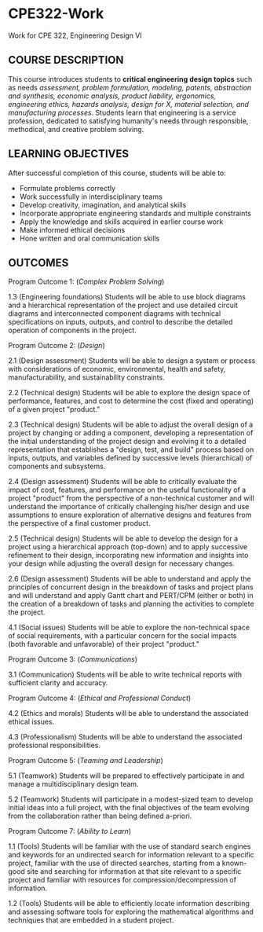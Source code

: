 # CPE322-Work
Work for CPE 322, Engineering Design VI

## COURSE DESCRIPTION
This course introduces students to **critical engineering design topics** such as needs *assessment, problem formulation, modeling, patents, abstraction and synthesis, economic analysis, product liability, ergonomics, engineering ethics, hazards analysis, design for X, material selection, and manufacturing processes*. Students learn that engineering is a service profession, dedicated to satisfying humanity's needs through responsible, methodical, and creative problem solving.

## LEARNING OBJECTIVES
After successful completion of this course, students will be able to:
- Formulate problems correctly
- Work successfully in interdisciplinary teams
- Develop creativity, imagination, and analytical skills
- Incorporate appropriate engineering standards and multiple constraints
- Apply the knowledge and skills acquired in earlier course work
- Make informed ethical decisions
- Hone written and oral communication skills

## OUTCOMES
Program Outcome 1: (*Complex Problem Solving*)

1.3 (Engineering foundations) Students will be able to use block diagrams and a hierarchical representation of the project and use detailed circuit diagrams and interconnected component diagrams with technical specifications on inputs, outputs, and control to describe the detailed operation of components in the project.

Program Outcome 2: (*Design*)

2.1 (Design assessment) Students will be able to design a system or process with considerations of economic, environmental, health and safety, manufacturability, and sustainability constraints.

2.2 (Technical design) Students will be able to explore the design space of performance, features, and cost to determine the cost (fixed and operating) of a given project "product."

2.3 (Technical design) Students will be able to adjust the overall design of a project by changing or adding a component, developing a representation of the initial understanding of the project design and evolving it to a detailed representation that establishes a "design, test, and build" process based on inputs, outputs, and variables defined by successive levels (hierarchical) of components and subsystems.

2.4 (Design assessment) Students will be able to critically evaluate the impact of cost, features, and performance on the useful functionality of a project "product" from the perspective of a non-technical customer and will understand the importance of critically challenging his/her design and use assumptions to ensure exploration of alternative designs and features from the perspective of a final customer product.

2.5 (Technical design) Students will be able to develop the design for a project using a hierarchical approach (top-down) and to apply successive refinement to their design, incorporating new information and insights into your design while adjusting the overall design for necessary changes.

2.6 (Design assessment) Students will be able to understand and apply the principles of concurrent design in the breakdown of tasks and project plans and will understand and apply Gantt chart and PERT/CPM (either or both) in the creation of a breakdown of tasks and planning the activities to complete the project.

4.1 (Social issues) Students will be able to explore the non-technical space of social requirements, with a particular concern for the social impacts (both favorable and unfavorable) of their project "product."

Program Outcome 3: (*Communications*)

3.1 (Communication) Students will be able to write technical reports with sufficient clarity and accuracy.

Program Outcome 4: (*Ethical and Professional Conduct*)

4.2 (Ethics and morals) Students will be able to understand the associated ethical issues.

4.3 (Professionalism) Students will be able to understand the associated professional responsibilities.

Program Outcome 5: (*Teaming and Leadership*)

5.1 (Teamwork) Students will be prepared to effectively participate in and manage a multidisciplinary design team.

5.2 (Teamwork) Students will participate in a modest-sized team to develop initial ideas into a full project, with the final objectives of the team evolving from the collaboration rather than being defined a-priori.

Program Outcome 7: (*Ability to Learn*)

1.1 (Tools) Students will be familiar with the use of standard search engines and keywords for an undirected search for information relevant to a specific project, familiar with the use of directed searches, starting from a known-good site and searching for information at that site relevant to a specific project and familiar with resources for compression/decompression of information.

1.2 (Tools) Students will be able to efficiently locate information describing and assessing software tools for exploring the mathematical algorithms and techniques that are embedded in a student project.
